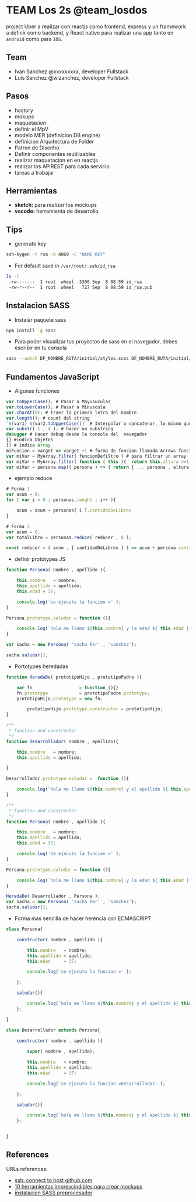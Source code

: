 # TEAM Los 2s @team_losdos

project Uber a realizar con reactjs como frontend, express y un framework a definir como backend, y React native para realizar una app tanto en `android` como para `IOS`.

## Team

- Ivan Sanchez @xxxxxxxxx, developer Fullstack
- Luis Sanchez @wizanchez, developer Fullstack

## Pasos

- hostory
- mokups
- maquetacion
- definir el MpV
- modelo MER (definicion DB engine)
- definicion Arquitectura de Folder
- Patron de Disenho
- Definir componentes reutilizables
- realizar maquetacion en en reactjs
- realizar los APIREST para cada servicio
- tareas a trabajar

## Herramientas

- **sketch:** para realizar los mockups
- **vscode:** herramienta de desarrollo

## Tips

- generate key

```bash
ssh-kygen -t rsa -b 4069 -C "NAME_KEY"
```

- For default save in `/var/root/.ssh/id_rsa`

```bash
ls -l
 -rw-------  1 root  wheel  3306 Sep  8 08:59 id_rsa
 -rw-r--r--  1 root  wheel   727 Sep  8 08:59 id_rsa.pub
```

## Instalacion SASS 

- Instalar paquete sass 
```bash
npm install -g sass
```

- Para poder visualizar tus proyectos de sass en el navegador, debes escribir en tu consola
```bash
sass --watch DF_NOMBRE_RUTA/initial/styles.scss DF_NOMBRE_RUTA/initial/styles.css
```

## Fundamentos JavaScript

- Algunas funciones
```javascript
var.toUpperCase(); # Pasar a Mayusuculas
var.toLowerCase(); # Pasar a Minuscula
var.charAt(0); # Traer la primera letra del nombre
var.length(); # count del string
`${var1} ${var2.toUpperCase()}` # Interpolar o concatenar, lo mismo que var1 + ' ' + var2
var.substr( 1 , 4 ); # hacer un substring
debugger # Hacer debug desde la consola del  navegador 
{} #indica Objetos
[] # indica Array
miFuncion = varget => varget +1 # forma de funcion llamada Arrows functions
var miVar = MyArray.filter( funcionDefiltro ) # para filtrar un array 
var miVar = MyArray.filter( function ( this ){  return this.altura >=1.8 } ) # otra forma de filtrar
var miVar = persona.map(( persona ) => { return { ... persona , altura +=22};}); # mapiar un arreglo
``` 

- ejemplo reduce
```javascript
# Forma 1
var acum = 0;
for ( var i = 0 ; personas.lenght ; i++ ){

	acum = acum + personas[ i ].cantidadDeLibros
}

# Forma 2
var acum = 0;
var totalLibro = personas.reduce( reducer , 0 );

const reducer = ( acum , { cantidadDeLibros } ) => acum + persona.cantidadDeLibros;
```

- definir prototypes JS 
```javascript
function Persona( nombre , apellido ){

	this.nombre   = nombre;
	this.apellido = apellido;
	this.edad = 37;

	console.log('se ejecuto la funcion =' );
}

Persona.prototype.saludar = function (){

	console.log(`hola me llamo ${this.nombre} y la edad ${ this.edad }`);
}

var sacha = new Persona( 'sacha Fer' , 'sanchez');

sacha.saludar();
```

- Portotypes heredadas
```javascript
function HeredaDe( prototipoHijo , prototipoPadre ){

	var fn                  = function (){}
	fn.prototype            = prototipoPadre.prototype;
	prototipoHijo.prototype = new fn;

		prototipoHijo.prototype.constructor = prototipoHijo;
}

/**
 * function and constructor
 */
function Desarrollador( nombre , apellido){

	this.nombre   = nombre;
	this.apellido = apellido;

}

Desarrollador.prototype.saludar =  function (){

	console.log(`hola me llamo ${this.nombre} y el apellido ${ this.apellido }`);
}

/**
 * function and constructor
 */	
function Persona( nombre , apellido ){

	this.nombre   = nombre;
	this.apellido = apellido;
	this.edad = 37;

	console.log('se ejecuto la funcion =' );
}

Persona.prototype.saludar = function (){

	console.log(`hola me llamo ${this.nombre} y la edad ${ this.edad }`);
}

HeredaDe( Desarrollador , Persona );
var sacha = new Persona( 'sacha Fer' , 'sanchez');
sacha.saludar();
```

- Forma mas sencilla de hacer herencia con ECMASCRIPT
```javascript
class Persona{

	constructor( nombre , apellido ){

		this.nombre   = nombre;
		this.apellido = apellido;
		this.edad     = 37;

		console.log('se ejecuto la funcion =' );

	};

	saludar(){

		console.log(`hola me llamo ${this.nombre} y el apellido ${ this.apellido }`);
	};

}

class Desarrollador extends Persona{

	constructor( nombre , apellido ){
		
		super( nombre , apellido);

		this.nombre   = nombre;
		this.apellido = apellido;
		this.edad     = 37;

		console.log('se ejecuto la funcion =Desarrollador' );

	};

	saludar(){

		console.log(`hola me llamo ${this.nombre} y el apellido ${ this.apellido } desde el desarrollador`);
	};


}
```

## References

URLs references:

- [ssh: connect to host github.com](http://www.inanzzz.com/index.php/post/wa1f/solution-for-ssh-connect-to-host-github-com-port-22-connection-timed-out-error)
- [10 herramientas imprescindibles para crear mockups](https://www.creativosonline.org/blog/10-herramientas-imprescindibles-para-crear-mockups.html)
- [instalacion SASS preprocesador ](https://github.com/teffcode/sass-workshop)

